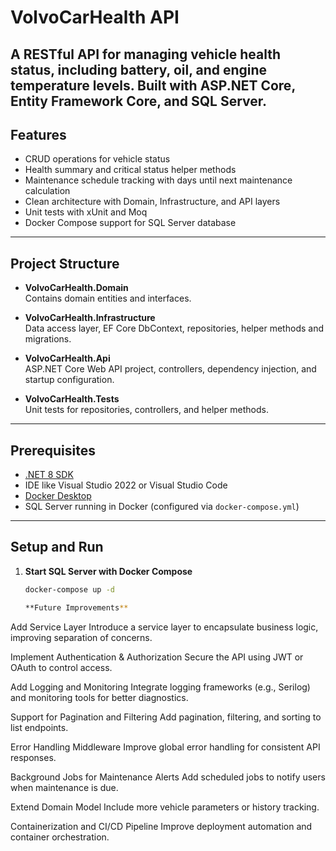 # VolvoCarHealth API

A RESTful API for managing vehicle health status, including battery, oil, and engine temperature levels. Built with ASP.NET Core, Entity Framework Core, and SQL Server.
---

## Features

- CRUD operations for vehicle status
- Health summary and critical status helper methods
- Maintenance schedule tracking with days until next maintenance calculation
- Clean architecture with Domain, Infrastructure, and API layers
- Unit tests with xUnit and Moq
- Docker Compose support for SQL Server database

---

## Project Structure

- **VolvoCarHealth.Domain**  
  Contains domain entities and interfaces.

- **VolvoCarHealth.Infrastructure**  
  Data access layer, EF Core DbContext, repositories, helper methods and migrations.

- **VolvoCarHealth.Api**  
  ASP.NET Core Web API project, controllers, dependency injection, and startup configuration.

- **VolvoCarHealth.Tests**  
  Unit tests for repositories, controllers, and helper methods.

---

## Prerequisites

- [.NET 8 SDK](https://dotnet.microsoft.com/en-us/download/dotnet/8.0)
- IDE like Visual Studio 2022 or Visual Studio Code
- [Docker Desktop](https://www.docker.com/products/docker-desktop)
- SQL Server running in Docker (configured via `docker-compose.yml`)

---

## Setup and Run

1. **Start SQL Server with Docker Compose**

   ```bash
   docker-compose up -d

   **Future Improvements**

Add Service Layer
Introduce a service layer to encapsulate business logic, improving separation of concerns.

Implement Authentication & Authorization
Secure the API using JWT or OAuth to control access.

Add Logging and Monitoring
Integrate logging frameworks (e.g., Serilog) and monitoring tools for better diagnostics.

Support for Pagination and Filtering
Add pagination, filtering, and sorting to list endpoints.

Error Handling Middleware
Improve global error handling for consistent API responses.

Background Jobs for Maintenance Alerts
Add scheduled jobs to notify users when maintenance is due.

Extend Domain Model
Include more vehicle parameters or history tracking.

Containerization and CI/CD Pipeline
Improve deployment automation and container orchestration.
